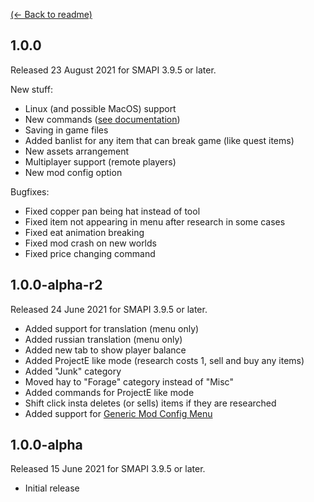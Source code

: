 ﻿[(← Back to readme)](README.md)

## 1.0.0
Released 23 August 2021 for SMAPI 3.9.5 or later.

New stuff:
* Linux (and possible MacOS) support
* New commands ([see documentation](README.md#commands))
* Saving in game files
* Added banlist for any item that can break game (like quest items)
* New assets arrangement
* Multiplayer support (remote players)
* New mod config option

Bugfixes:
* Fixed copper pan being hat instead of tool
* Fixed item not appearing in menu after research in some cases
* Fixed eat animation breaking
* Fixed mod crash on new worlds
* Fixed price changing command

## 1.0.0-alpha-r2
Released 24 June 2021 for SMAPI 3.9.5 or later.

* Added support for translation (menu only)
* Added russian translation (menu only)
* Added new tab to show player balance  
* Added ProjectE like mode (research costs 1, sell and buy any items)
* Added "Junk" category
* Moved hay to "Forage" category instead of "Misc"
* Added commands for ProjectE like mode
* Shift click insta deletes (or sells) items if they are researched
* Added support for [Generic Mod Config Menu](https://www.nexusmods.com/stardewvalley/mods/5098)

## 1.0.0-alpha
Released 15 June 2021 for SMAPI 3.9.5 or later.

* Initial release